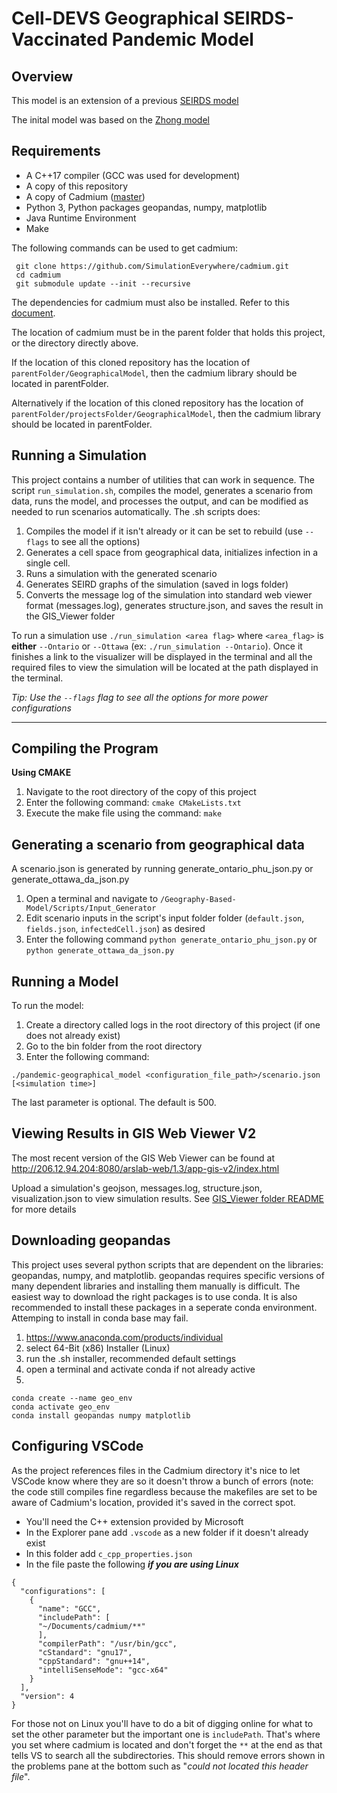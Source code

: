 Cell-DEVS Geographical SEIRDS-Vaccinated Pandemic Model
===
Overview
----
This model is an extension of a previous [SEIRDS model](https://github.com/SimulationEverywhere-Models/Geography-Based-SEIRDS)

The inital model was based on the [Zhong model](https://www.ncbi.nlm.nih.gov/pmc/articles/PMC7088542/pdf/11430_2009_Article_44.pdf)

<!-- Documentation
----
See the `Manual.docx` file located at the root of this repository, `Geographical SEIRDS COVID-19 Model.pdf`, and the README files in folders -->

Requirements
---
* A C++17 compiler (GCC was used for development)
* A copy of this repository
* A copy of Cadmium ([master](https://github.com/SimulationEverywhere/cadmium))
* Python 3, Python packages geopandas, numpy, matplotlib
* Java Runtime Environment
* Make

The following commands can be used to get cadmium:
~~~
 git clone https://github.com/SimulationEverywhere/cadmium.git
 cd cadmium
 git submodule update --init --recursive
~~~

The dependencies for cadmium must also be installed. Refer to this [document](http://www.sce.carleton.ca/courses/sysc-5104/lib/exe/fetch.php?media=cadmium.pdf).

The location of cadmium must be in the parent folder that holds this project, or the directory directly above.

If the location of this cloned repository has the location of `parentFolder/GeographicalModel`, then the cadmium library should be located in parentFolder.

Alternatively if the location of this cloned repository has the location of `parentFolder/projectsFolder/GeographicalModel`, then the cadmium library should be located in parentFolder.

Running a Simulation
----
This project contains a number of utilities that can work in sequence. The script `run_simulation.sh`, compiles the model, generates a scenario from data, runs the model, and processes the output, and can be modified as needed to run scenarios automatically.
The .sh scripts does:

1. Compiles the model if it isn't already or it can be set to rebuild (use `--flags` to see all the options)
2. Generates a cell space from geographical data, initializes infection in a single cell.
3. Runs a simulation with the generated scenario
4. Generates SEIRD graphs of the simulation (saved in logs folder)
5. Converts the message log of the simulation into standard web viewer format (messages.log), generates structure.json, and saves the result in the GIS_Viewer folder

To run a simulation use `./run_simulation <area flag>` where `<area_flag>` is **either** `--Ontario` or `--Ottawa` (ex: `./run_simulation --Ontario`). Once it finishes a link to the visualizer will be displayed in the terminal and all the required files to view the simulation will be located at the path displayed in the terminal.

*Tip: Use the `--flags` flag to see all the options for more power configurations*

---

Compiling the Program
----
**Using CMAKE**
1. Navigate to the root directory of the copy of this project
2. Enter the following command: `cmake CMakeLists.txt`
3. Execute the make file using the command: `make`

Generating a scenario from geographical data
----
A scenario.json is generated by running generate_ontario_phu_json.py or generate_ottawa_da_json.py

1. Open a terminal and navigate to `/Geography-Based-Model/Scripts/Input_Generator`
2. Edit scenario inputs in the script's input folder folder (`default.json`, `fields.json`, `infectedCell.json`) as desired
3. Enter the following command `python generate_ontario_phu_json.py` or  `python generate_ottawa_da_json.py`

Running a Model
----

To run the model:
1. Create a directory called logs in the root directory of this project (if one does not already exist)
2. Go to the bin folder from the root directory
3. Enter the following command:

`./pandemic-geographical_model <configuration_file_path>/scenario.json [<simulation time>]`

The last parameter is optional. The default is 500.

Viewing Results in GIS Web Viewer V2
---
The most recent version of the GIS Web Viewer can be found at http://206.12.94.204:8080/arslab-web/1.3/app-gis-v2/index.html

Upload a simulation's geojson, messages.log, structure.json, visualization.json to view simulation results. See [GIS_Viewer folder README](https://github.com/SimulationEverywhere-Models/Geography-Based-SEIRDS-Vaccinated/tree/master/GIS_Viewer) for more details

Downloading geopandas
---
This project uses several python scripts that are dependent on the libraries: geopandas, numpy, and matplotlib. geopandas requires specific versions of many dependent libraries and installing them manually is difficult. The easiest way to download the right packages is to use conda. It is also recommended to install these packages in a seperate conda environment. Attemping to install in conda base may fail.
1. https://www.anaconda.com/products/individual
2. select 64-Bit (x86) Installer (Linux)
3. run the .sh installer, recommended default settings
4. open a terminal and activate conda if not already active
5.
~~~ 
conda create --name geo_env
conda activate geo_env
conda install geopandas numpy matplotlib
~~~

Configuring VSCode
---
As the project references files in the Cadmium directory it's nice to let VSCode know where they are so it doesn't throw a bunch of errors (note: the code still compiles fine regardless because the makefiles are set to be aware of Cadmium's location, provided it's saved in the correct spot. 
* You'll need the C++ extension provided by Microsoft
* In the Explorer pane add `.vscode` as a new folder if it doesn't already exist
* In this folder add `c_cpp_properties.json`
* In the file paste the following ***if you are using Linux***
~~~
{
  "configurations": [
    {
      "name": "GCC",
      "includePath": [
      "~/Documents/cadmium/**"
      ],
      "compilerPath": "/usr/bin/gcc",
      "cStandard": "gnu17",
      "cppStandard": "gnu++14",
      "intelliSenseMode": "gcc-x64"
    }
  ],
  "version": 4
}
~~~
For those not on Linux you'll have to do a bit of digging online for what to set the other parameter but the important one is `includePath`. That's where you set where cadmium is located and don't forget the `**` at the end as that tells VS to search all the subdirectories. This should remove errors shown in the problems pane at the bottom such as "_could not located this header file_".
